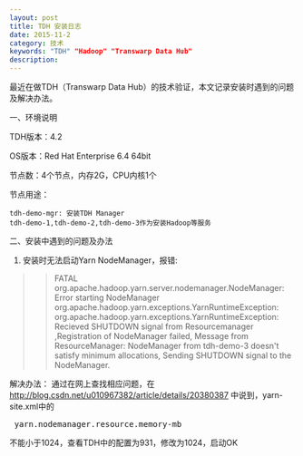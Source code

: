 ```yaml
---
layout: post
title: TDH 安装日志
date: 2015-11-2
category: 技术
keywords: "TDH" "Hadoop" "Transwarp Data Hub"
description:
---
```

最近在做TDH（Transwarp Data Hub）的技术验证，本文记录安装时遇到的问题及解决办法。

一、环境说明

  TDH版本：4.2

  OS版本：Red Hat Enterprise 6.4 64bit

  节点数：4个节点，内存2G，CPU内核1个

  节点用途：

    tdh-demo-mgr: 安装TDH Manager
    tdh-demo-1,tdh-demo-2,tdh-demo-3作为安装Hadoop等服务
二、安装中遇到的问题及办法

  1. 安装时无法启动Yarn NodeManager，报错:
  >>FATAL org.apache.hadoop.yarn.server.nodemanager.NodeManager: Error starting NodeManager
  org.apache.hadoop.yarn.exceptions.YarnRuntimeException: org.apache.hadoop.yarn.exceptions.YarnRuntimeException: Recieved SHUTDOWN signal from Resourcemanager ,Registration of NodeManager failed, Message from ResourceManager: NodeManager from  tdh-demo-3 doesn't satisfy minimum allocations, Sending SHUTDOWN signal to the NodeManager.        

  解决办法：
    通过在网上查找相应问题，在 http://blog.csdn.net/u010967382/article/details/20380387 中说到，yarn-site.xml中的    
    <pre> <name>yarn.nodemanager.resource.memory-mb</name> </pre>
    不能小于1024，查看TDH中的配置为931，修改为1024，启动OK

